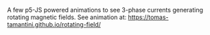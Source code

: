 A few p5-JS powered animations to see 3-phase currents generating rotating magnetic fields. See animation at: https://tomas-tamantini.github.io/rotating-field/
